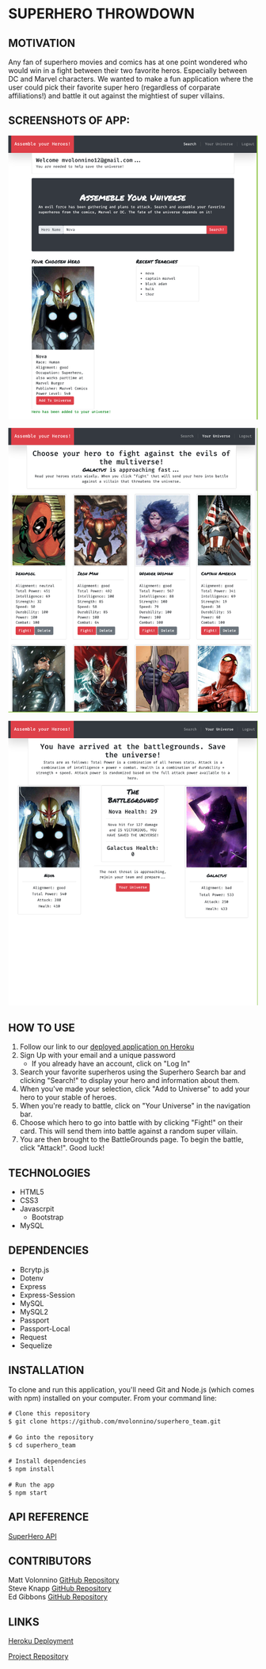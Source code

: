 # SUPERHERO THROWDOWN

## MOTIVATION

Any fan of superhero movies and comics has at one point wondered who would win in a fight between their two favorite heros. Especially between DC and Marvel characters. We wanted to make a fun application where the user could pick their favorite super hero (regardless of corparate affiliations!) and battle it out against the mightiest of super villains.

## SCREENSHOTS OF APP:

![SEARCH YOUR HERO](app/public/assets/img/Screen%20Shot%202020-09-16%20at%201.21.56%20AM.png)

![YOUR UNIVERSE](app/public/assets/img/Screen%20Shot%202020-09-16%20at%201.22.46%20AM.png)

![SAVE THE UNIVERSE](app/public/assets/img/Screen%20Shot%202020-09-16%20at%201.23.57%20AM.png)

## HOW TO USE

1. Follow our link to our [deployed application on Heroku](https://superhero-team.herokuapp.com/)
1. Sign Up with your email and a unique password
   - If you already have an account, click on "Log In"
1. Search your favorite superheros using the Superhero Search bar and clicking "Search!" to display your hero and information about them.
1. When you've made your selection, click "Add to Universe" to add your hero to your stable of heroes.
1. When you're ready to battle, click on "Your Universe" in the navigation bar.
1. Choose which hero to go into battle with by clicking "Fight!" on their card. This will send them into battle against a random super villain.
1. You are then brought to the BattleGrounds page. To begin the battle, click "Attack!". Good luck!

## TECHNOLOGIES

- HTML5
- CSS3
- Javascrpit
  - Bootstrap
- MySQL

## DEPENDENCIES

- Bcrytp.js
- Dotenv
- Express
- Express-Session
- MySQL
- MySQL2
- Passport
- Passport-Local
- Request
- Sequelize

## INSTALLATION

To clone and run this application, you'll need Git and Node.js (which comes with npm) installed on your computer. From your command line:

    # Clone this repository
    $ git clone https://github.com/mvolonnino/superhero_team.git

    # Go into the repository
    $ cd superhero_team

    # Install dependencies
    $ npm install

    # Run the app
    $ npm start

## API REFERENCE

[SuperHero API](https://www.superheroapi.com/)

## CONTRIBUTORS

Matt Volonnino [GitHub Repository](https://github.com/mvolonnino)  
Steve Knapp [GitHub Repository](https://github.com/Stovencrantz)  
Ed Gibbons [GitHub Repository](https://github.com/egibbs834)

## LINKS

[Heroku Deployment](https://superhero-team.herokuapp.com/)

[Project Repository](https://github.com/mvolonnino/superhero_team)
